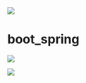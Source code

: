 <img src="https://capsule-render.vercel.app/api?type=waving&color=BDBDC8&height=150&section=header" />

# boot_spring
![](https://img.shields.io/badge/Spring-6DB33F?style=for-the-badge&logo=spring&logoColor=white)

<img src="https://capsule-render.vercel.app/api?type=waving&color=BDBDC8&height=150&section=footer" />
